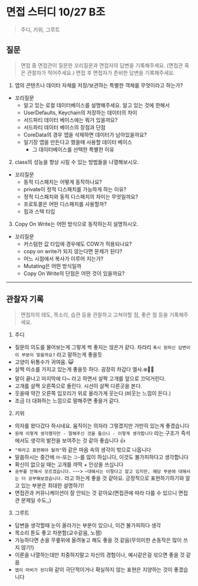 
# 면접 스터디 10/27 B조
> 주디, 키위, 그루트

## 질문
> 면접 중 면접관이 질문한 꼬리질문과 면접자의 답변을 기록해주세요. (면접관 혹은 관찰자가 적어주세요.)
> 면접 후 면접자가 준비한 답변을 기록해주세요.


1. 앱의 콘텐츠나 데이터 자체를 저장/보관하는 특별한 객체를 무엇이라고 하는가?

- 꼬리질문
    - 알고 있는 로컬 데이터베이스를 설명해주세요. 알고 있는 것에 한해서
    - UserDefaults, Keychain의 저장하는 데이터의 차이
    - 서드파티 데이터 베이스에는 뭐가 있을까요?
    - 서드파티 데이터 베이스의 장점과 단점
    - CoreData의 경우 앱을 삭제하면 데이터가 남아있을까요?
    - 일기장 앱을 만든다고 했을때 사용할 데이터 베이스
        - 그 데이터베이스를 선택한 특별한 이유

2. class의 성능을 향상 시킬 수 있는 방법들을 나열해보시오.

- 꼬리질문
    - 동적 디스패치는 어떻게 동작하나요?
    - private이 정적 디스패치를 가능하게 하는 이유?
    - 정적 디스패치와 동적 디스패치의 차이는 무엇일까요?
    - 프로토콜은 어떤 디스패치를 사용할까?
    - 힙과 스택 타입
	

3. Copy On Write는 어떤 방식으로 동작하는지 설명하시오.

- 꼬리질문
    - 커스텀한 값 타입에 경우에도 COW가 적용되나요?
    - copy on write가 되지 않는다면 문제가 된다?
    - 어느 시점에서 복사가 이루어 지는가?
    - Mutating은 어떤 방식일까
    - Copy On Write의 단점은 어떤 것이 있을까요?

---

## 관찰자 기록
> 면접자의 태도, 목소리, 습관 등을 관찰하고 고쳐야할 점, 좋은 점 등을 기록해주세요.

1. 주디
- 질문의 의도를 물어보는게 그렇게 썩 좋지는 않은거 같다. 차라리 `혹시 원하신 답변이 이 부분이 맞을까요?` 라고 말하는게 좋을듯 
- 고양이 뒤통수가 귀여움. 😺 
- 살짝 미소를 가지고 있는게 좋을듯 하다. 굉장히 차갑다 엘사.❄️👸🏼
- 말이 끝나고 마지막에 다~ 라고 하면서 살짝 고개를 앞으로 끄덕거린다.
- 고개를 살짝 오른쪽으로 돌린다. 시선이 살짝 다른곳을 본다.
- 웃을때 약간 오른쪽 입꼬리가 위로 올라가게 웃는다 (비웃는 느낌이 든다.)
- 조금 더 대화하는 느낌으로 말해주면 좋을거 같다.

2. 키위
- 의자를 왔다갔다 하시네요. 움직이는 의자라 그렇겠지만 가만히 있는게 좋겠습니다
- `원래 이렇게 생각했지만 - 말해주신 것을 들으니 - 이렇게 생각합니다` 라는 구조가 즉석에서도 생각의 발전을 보여주는 것 같아 좋습니다 👍
- `"뭐라고 표현해야 될까"`와 같은 마음 속의 생각이 밖으로 나옵니다
- 말씀하시는 중간에 `어~`또는 `그~`를 많이 하십니다, 이것도 불가피하다고 생각합니다
- 확신이 없으실 때는 고개를 까딱 + 인상을 쓰십니다
- `공부를 안해서 모르겠습니다.` ---> `~대해서는 이렇다고 알고 있지만, 해당 부분에 대해서는 더 공부해보겠습니다.` 라고 하는게 좋을 것 같아요. 긍정적으로 표현하기하기와 알고 있는 부분은 최대한 설명하기!
- 면접관과 커뮤니케이션이 잘 안되는 것 같아요(면접관에 따라 다를 수 있으니 면접관 문제일 수도,,)

3. 그루트
- 답변을 생각할때 눈이 올라가는 부분이 있으나, 이건 불가피하다 생각
- 목소리 톤도 좋고 차분함(교수같음, 노잼)
- 가능하다면 손을 무릎위에 올려놓고 해도 좋을 것 같음(무의미한 손동작은 많이 쓰지 않기!)
- 이론을 나열하는데만 치중하지말고 자신의 경험이나, 예시같은걸 섞으면 좋을 것 같음
- `앱이 마비가 된다`와 같이 극단적이거나 확실하지 않는 표현은 지양하는 것이 좋겠습니다
